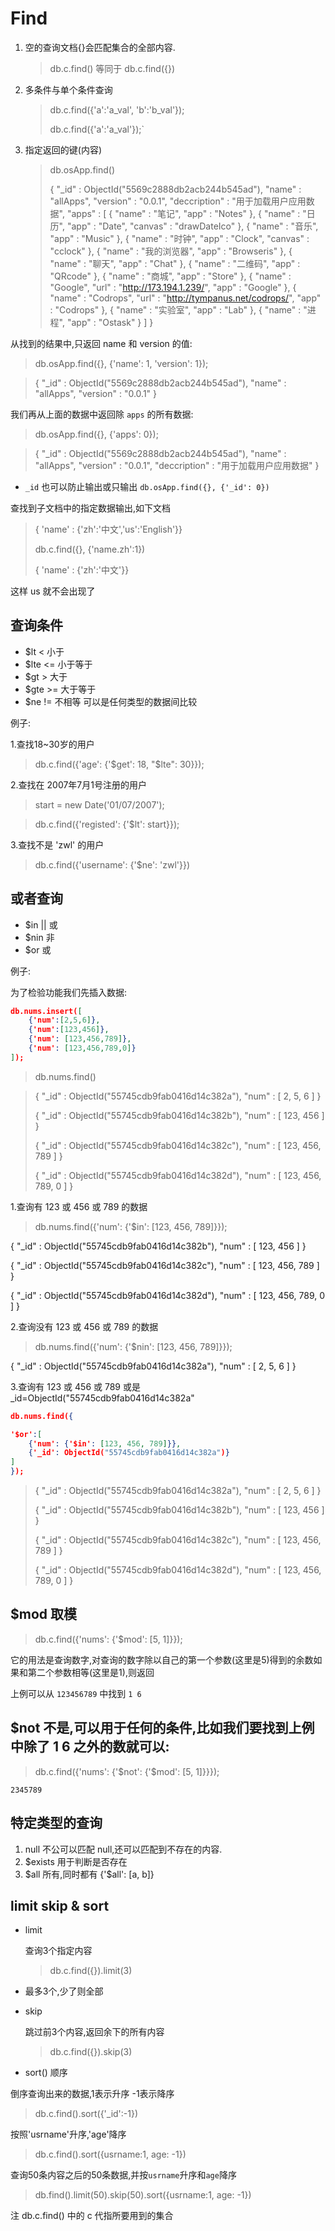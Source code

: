 # Find

1. 空的查询文档{}会匹配集合的全部内容.
   
   > db.c.find() 等同于 db.c.find({})
   
2. 多条件与单个条件查询
   
   > db.c.find({'a':'a_val', 'b':'b_val'});
   > 
   > db.c.find({'a':'a_val'});`
   
3. 指定返回的键(内容)
   
   > db.osApp.find()
   > 
   > { "_id" : ObjectId("5569c2888db2acb244b545ad"), "name" : "allApps", "version" : "0.0.1", "deccription" : "用于加载用户应用数据", "apps" : [ { "name" : "笔记", "app" : "Notes" }, { "name" : "日历", "app" : "Date", "canvas" : "drawDateIco" }, { "name" : "音乐", "app" : "Music" }, { "name" : "时钟", "app" : "Clock", "canvas" : "cclock" }, { "name" : "我的浏览器", "app" : "Browseris" }, { "name" : "聊天", "app" : "Chat" }, { "name" : "二维码", "app" : "QRcode" }, { "name" : "商城", "app" : "Store" }, { "name" : "Google", "url" : "http://173.194.1.239/", "app" : "Google" }, { "name" : "Codrops", "url" : "http://tympanus.net/codrops/", "app" : "Codrops" }, { "name" : "实验室", "app" : "Lab" }, { "name" : "进程", "app" : "Ostask" } ] }

从找到的结果中,只返回 name 和 version 的值:

> db.osApp.find({}, {'name': 1, 'version': 1});



> { "_id" : ObjectId("5569c2888db2acb244b545ad"), "name" : "allApps", "version" : "0.0.1" }

我们再从上面的数据中返回除 `apps` 的所有数据:

> db.osApp.find({}, {'apps': 0});



> { "_id" : ObjectId("5569c2888db2acb244b545ad"), "name" : "allApps", "version" : "0.0.1", "deccription" : "用于加载用户应用数据" }

- `_id` 也可以防止输出或只输出 `db.osApp.find({}, {'_id': 0})`



查找到子文档中的指定数据输出,如下文档

> { 'name' : {'zh':'中文','us':'English'}}
> 
> db.c.find({}, {'name.zh':1})
> 
> { 'name' : {'zh':'中文'}}

这样 us 就不会出现了

## 查询条件

- $lt  <  小于
- $lte <= 小于等于
- $gt  >  大于
- $gte >= 大于等于
- $ne  != 不相等		可以是任何类型的数据间比较

例子:

1.查找18~30岁的用户

> db.c.find({'age': {'$get': 18, "$lte": 30}});

2.查找在 2007年7月1号注册的用户

> start = new Date('01/07/2007');



> db.c.find({'registed': {'$lt': start}});

3.查找不是 'zwl' 的用户

> db.c.find({'username': {'$ne': 'zwl'}})

## 或者查询

- $in  ||  或
- $nin     非
- $or      或

例子: 

为了检验功能我们先插入数据:

``` json
db.nums.insert([
	{'num':[2,5,6]},
	{'num':[123,456]},
	{'num': [123,456,789]},
	{'num': [123,456,789,0]}
]);
```

> db.nums.find()



> { "_id" : ObjectId("55745cdb9fab0416d14c382a"), "num" : [ 2, 5, 6 ] }
> 
> { "_id" : ObjectId("55745cdb9fab0416d14c382b"), "num" : [ 123, 456 ] }
> 
> { "_id" : ObjectId("55745cdb9fab0416d14c382c"), "num" : [ 123, 456, 789 ] }
> 
> { "_id" : ObjectId("55745cdb9fab0416d14c382d"), "num" : [ 123, 456, 789, 0 ] }

1.查询有 123 或 456 或 789 的数据

> db.nums.find({'num': {'$in': [123, 456, 789]}});

{ "_id" : ObjectId("55745cdb9fab0416d14c382b"), "num" : [ 123, 456 ] }

{ "_id" : ObjectId("55745cdb9fab0416d14c382c"), "num" : [ 123, 456, 789 ] }

{ "_id" : ObjectId("55745cdb9fab0416d14c382d"), "num" : [ 123, 456, 789, 0 ] }

2.查询没有 123 或 456 或 789 的数据

> db.nums.find({'num': {'$nin': [123, 456, 789]}});

{ "_id" : ObjectId("55745cdb9fab0416d14c382a"), "num" : [ 2, 5, 6 ] }

3.查询有 123 或 456 或 789 或是 _id=ObjectId("55745cdb9fab0416d14c382a"

``` json
db.nums.find({

'$or':[
	{'num': {'$in': [123, 456, 789]}},
	{'_id': ObjectId("55745cdb9fab0416d14c382a")}
]
});
```

> { "_id" : ObjectId("55745cdb9fab0416d14c382a"), "num" : [ 2, 5, 6 ] }
> 
> { "_id" : ObjectId("55745cdb9fab0416d14c382b"), "num" : [ 123, 456 ] }
> 
> { "_id" : ObjectId("55745cdb9fab0416d14c382c"), "num" : [ 123, 456, 789 ] }
> 
> { "_id" : ObjectId("55745cdb9fab0416d14c382d"), "num" : [ 123, 456, 789, 0 ] }

## $mod 取模

> db.c.find({'nums': {'$mod': [5, 1]}});

它的用法是查询数字,对查询的数字除以自己的第一个参数(这里是5)得到的余数如果和第二个参数相等(这里是1),则返回

上例可以从 `123456789` 中找到 `1 6`

## $not 不是,可以用于任何的条件,比如我们要找到上例中除了 1 6 之外的数就可以:

> db.c.find({'nums': {'$not': {'$mod': [5, 1]}}});

`2345789`



## 特定类型的查询

1. null 不公可以匹配 null,还可以匹配到不存在的内容.
2. $exists 用于判断是否存在
3. $all 所有,同时都有  {'$all': [a, b]}



## limit skip & sort

- limit
  
  查询3个指定内容  
  
  > db.c.find({}).limit(3)  
  
- 最多3个,少了则全部
  
- skip
  
  跳过前3个内容,返回余下的所有内容  
  
  > db.c.find({}).skip(3)  
  
- sort() 顺序

倒序查询出来的数据,1表示升序 -1表示降序

> db.c.find().sort({'_id':-1})

按照'usrname'升序,'age'降序

> db.c.find().sort({usrname:1, age: -1})

查询50条内容之后的50条数据,并按`usrname`升序和`age`降序

> db.find().limit(50).skip(50).sort({usrname:1, age: -1})  



注 db.c.find() 中的 c 代指所要用到的集合